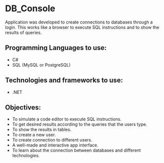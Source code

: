 # DB_Console
Application was developed to create connections to databases through a login. This works like a browser to execute SQL instructions and to show the results of queries.

## Programming Languages to use:
- C#
- SQL (MySQL or PostgreSQL)

## Technologies and frameworks to use:
- .NET

## Objectives:
- To simulate a code editor to execute SQL instructions.
- To get desired results according to the queries that the users type.
- To show the results in tables.
- To create a new user.
- To create connection to different users.
- A well-made and interactive app interface.
- To learn about the connection between databases and different technologies.
  
